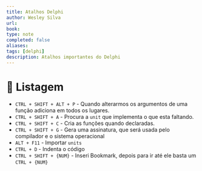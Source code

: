 ```yaml
---
title: Atalhos Delphi
author: Wesley Silva
url:
book:
type: note
completed: false
aliases:
tags: [delphi]
description: Atalhos importantes do Delphi
---
```

# 📜 Listagem
- `CTRL + SHIFT + ALT + P` - Quando alterarmos os argumentos de uma função adiciona em todos os lugares.
- `CTRL + SHIFT + A` - Procura a `unit` que implementa o que esta faltando.
- `CTRL + SHIFT + C` - Cria as funções quando declaradas.
- `CTRL + SHIFT + G` - Gera uma assinatura, que será usada pelo compilador e o sistema operacional
- `ALT + F11` - Importar `units`
- `CTRL + D` - Indenta o código
- `CTRL + SHIFT + {NUM}` - Inseri Bookmark, depois para ir até ele basta um `CTRL + {NUM}`